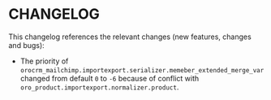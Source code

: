 CHANGELOG
===================
This changelog references the relevant changes (new features, changes and bugs):
  * The priority of `orocrm_mailchimp.importexport.serializer.memeber_extended_merge_var` changed from default `0` to `-6` because of conflict with `oro_product.importexport.normalizer.product`.